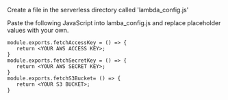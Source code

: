 Create a file in the serverless directory called 'lambda_config.js'

Paste the following JavaScript into lamba_config.js and replace placeholder values with your own.

```
module.exports.fetchAccessKey = () => {
   return <YOUR AWS ACCESS KEY>;
}
module.exports.fetchSecretKey = () => {
   return <YOUR AWS SECRET KEY>;
}
module.exports.fetchS3Bucket= () => {
   return <YOUR S3 BUCKET>;
}
```
